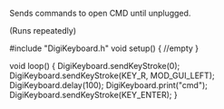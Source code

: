 Sends commands to open CMD until unplugged.

(Runs repeatedly)

  #include "DigiKeyboard.h"
  void setup() {
    //empty
  }

  void loop() {
   DigiKeyboard.sendKeyStroke(0);
   DigiKeyboard.sendKeyStroke(KEY_R, MOD_GUI_LEFT);
   DigiKeyboard.delay(100);
   DigiKeyboard.print("cmd");
   DigiKeyboard.sendKeyStroke(KEY_ENTER);
  }
